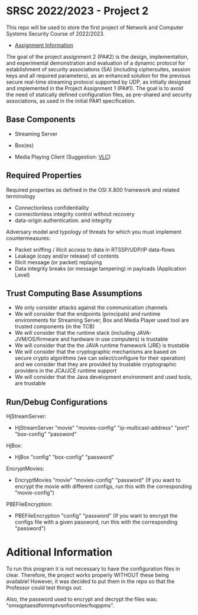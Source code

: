 
# SRSC 2022/2023 - Project 2

This repo will be used to store the first project of Network and Computer Systems Security Course of 2022/2023.

- [Assignment Information](http://vps726303.ovh.net/srsc/wa/TP2/TP2-Requirements/ProjectAssignment2-ExtendedDescription%20.pdf)


The goal of the project assignment 2 (PA#2) is the design, implementation, and experimental
demonstration and evaluation of a dynamic protocol for establishment of security
associations (SA) (including ciphersuites, session keys and all required parameters), as an
enhanced solution for the previous secure real-time streaming protocol supported by UDP, as
initially designed and implemented in the Project Assignment 1 (PA#1). The goal is to avoid
the need of statically defined configuration files, as pre-shared and security associations, as
used in the initial PA#1 specification.

## Base Components

- Streaming Server

- Box(es)

- Media Playing Client (Suggestion: [VLC](https://www.videolan.org))




## Required Properties

Required properties as defined in the OSI X.800 framework and related terminology

- Connectionless confidentiality
- connectionless integrity control without recovery
- data-origin authentication. and integrity

Adversary model and typology of threats for which you must implement countermeasures:
- Packet sniffing / illicit access to data in RTSSP/UDP/IP data-flows
- Leakage (copy and/or release) of contents
- Illicit message (or packet) replaying
- Data integrity breaks (or message tampering) in payloads (Application Level)


## Trust Computing Base Assumptions

- We only consider attacks against the communication channels
- We will consider that the endpoints (principals) and runtime environments for Streaming Server, Box and Media Player used tool are trusted components (in the TCB)
- We will consider that the runtime stack (including JAVA-JVM/OS/firmware and hardware in use computers) is trustable
- We will consider that the the JAVA runtime framework (JRE) is trustable
- We will consider that the cryptographic mechanisms are based on secure crypto algorithms (we can select/configure for their operation) and we consider that they are provided by trustable cryptographic providers in the JCA/JCE runtime support
- We will consider that the Java development environment and used tools, are trustable

## Run/Debug Configurations

HjStreamServer:
- HjStreamServer "movie" "movies-config" "ip-multicast-address" "port" "box-config" "password"

HjBox:
- HjBox "config" "box-config" "password"

EncryptMovies:
- EncryptMovies "movie" "movies-config" "password"
(If you want to encrypt the movie with different configs, run this with the corresponding "movie-config")

PBEFileEncryption:
- PBEFileEncryption "config" "password"
(If you want to encrypt the configs file with a given password, run this with the corresponding "password")

# Aditional Information

To run this program it is not necessary to have the configuration files in clear. Therefore, the project works properly WITHOUT these being available!
However, it was decided to put them in the repo so that the Professor could test things out.

Also, the password used to encrypt and decrypt the files was: "omsqptaesdfommptvsnfiocmlesrfoqppms".
